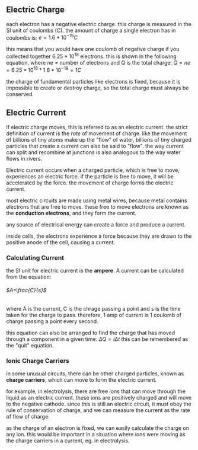 

## Electric Charge

each electron has a negative electric charge.
this charge is measured in the SI unit of coulombs (C).
the amount of charge a single electron has in coulombs is:
$e=1.6*10^{-19}C$ 

this means that you would have one coulomb of negative charge if you collected together $6.25*10^{18}$ electrons.
this is shown in the following equation, where ne = number of electrons and Q is the total charge:
$Q = ne = 6.25*10^{18}*1.6*10^{-19}=1C$

the charge of fundamental particles like electrons is fixed, because it is impossible to create or destroy charge, so the total charge must always be conserved.

## Electric Current

if electric charge moves, this is referred to as an electric current.
the strict definition of current is the *rate* of movement of charge.
like the movement of billions of tiny atoms make up the "flow" of water, billions of tiny charged particles that create a current can also be said to "flow".
the way current can split and recombine at junctions is also analogous to the way water flows in rivers.

Electric current occurs when a charged particle, which is free to move, experiences an electric force.
if the particle is free to move, it will be accelerated by the force.
the movement of charge forms the electric current.

most electric circuits are made using metal wires, because metal contains electrons that are free to move.
these free to move electrons are known as the **conduction electrons**, and they form the current.

any source of electrical energy can create a force and produce a current.

inside cells, the electrons experience a force because they are drawn to the positive anode of the cell, causing a current.

### Calculating Current

the SI unit for electric current is the **ampere**. A current can be calculated from the equation:
###### $A=\frac{C}{s}$

where A is the current, C is the chrage passing a point and s is the time taken for the charge to pass.
therefore, 1 amp of current is 1 coulomb of charge passing a point every second.

this equation can also be arranged to find the charge that has moved through a component in a given time:
$\Delta Q = I\Delta t$
	this can be remembered as the "quit" equation.

### Ionic Charge Carriers

in some unusual circuits, there can be other charged particles, known as **charge carriers**, which can move to form the electric current.

for example, in electrolysis, there are free ions that can move through the liquid as an electric current. these ions are positively charged and will move to the negative cathode.
since this is still an electric circuit, it must obey the rule of conservation of charge, and we can measure the current as the rate of flow of charge.

as the charge of an electron is fixed, we can easily calculate the charge on any ion.
this would be important in a situation where ions were moving as the charge carriers in a current, eg. in electrolysis.



<!--stackedit_data:
eyJoaXN0b3J5IjpbLTk2MjI1Njk5OV19
-->